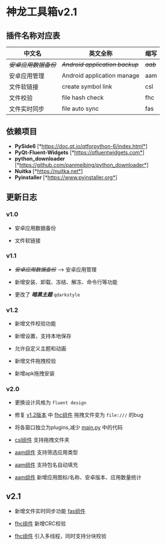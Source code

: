 # 神龙工具箱v2.1

## 插件名称对应表

|中文名|英文全称|缩写|
|-|-|-|
|~~*安卓应用数据备份*~~|~~*Android application backup*~~|~~*aab*~~|
|安卓应用管理|Android application manage|aam|
|文件软链接|create symbol link|csl|
|文件校验|file hash check|fhc|
|文件实时同步|file auto sync|fas|

## 依赖项目  

- **PySide6** [*https://doc.qt.io/qtforpython-6/index.html*]
- **PyQt-Fluent-Widgets** [*https://qfluentwidgets.com*]
- **python_downloader** [*https://github.com/panmeibing/python_downloader*]
- **Nuitka** [*https://nuitka.net*]
- **Pyinstaller** [*https://www.pyinstaller.org*]

## 更新日志

### v1.0

- 安卓应用数据备份

- 文件软链接

### v1.1

- ~~*安卓应用数据备份*~~ --> 安卓应用管理

- 新增安装、卸载、冻结、解冻、命令行等功能

- 更改了 ***暗黑主题*** `qdarkstyle`

### v1.2

- 新增文件校验功能

- 新增设置，支持本地保存

- 允许自定义主题和动画

- 新增文件拖拽校验

- 新增apk拖拽安装

### v2.0

- 更换设计风格为 `fluent design`

- 修复 [v1.2版本](#v12) 中 [fhc组件](#插件名称对应表) 拖拽文件变为 `file:///` 的bug

- 将各窗口独立为plugins,减少 [main.py](main.py) 中的代码

- [csl组件](#插件名称对应表) 支持拖拽文件夹

- [aam组件](#插件名称对应表) 支持筛选应用类型

- [aam组件](#插件名称对应表) 支持包名自动填充

- [aam组件](#插件名称对应表) 新增应用图标/名称、安卓版本、应用数量统计

## v2.1

- 新增文件实时同步功能 [fas组件](#插件名称对应表)

- [fhc组件](#插件名称对应表) 新增CRC校验

- [fhc组件](#插件名称对应表) 引入多线程，同时支持分块校验